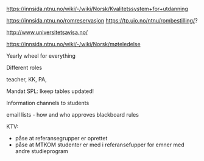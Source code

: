 





https://innsida.ntnu.no/wiki/-/wiki/Norsk/Kvalitetssystem+for+utdanning

https://innsida.ntnu.no/romreservasjon
https://tp.uio.no/ntnu/rombestilling/?



http://www.universitetsavisa.no/





https://innsida.ntnu.no/wiki/-/wiki/Norsk/møteledelse




Yearly wheel for everything

Different roles

teacher, KK, PA, 


Mandat SPL: lkeep tables updated!

Information channels to students

email lists - how and who approves
blackboard
rules


KTV:
- påse at referansegrupper er oprettet
- påse at MTKOM studenter er med i referansefupper for emner med andre studieprogram
